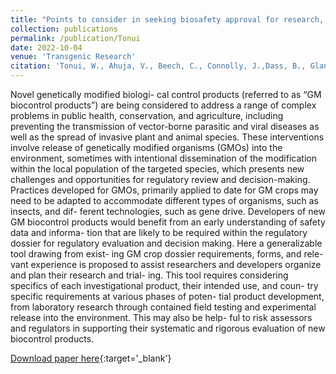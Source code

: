 ```yaml
---
title: "Points to consider in seeking biosafety approval for research, testing, and environmental release of experimental genetically modified biocontrol products during research and development"
collection: publications
permalink: /publication/Tonui
date: 2022-10-04
venue: 'Transgenic Research'
citation: 'Tonui, W., Ahuja, V., Beech, C., Connolly, J.,Dass, B., Glandorf, D., James, J., Muchiri, J., Mugoya, C., Okoree, E., Quemada, H., Romeis, J. 2022. Rationalizing governance of genetically modified products in developing countries. Nature Biotechnology 36: 137-139.'
---
```


Novel genetically modified biologi- cal control products (referred to as “GM biocontrol products”) are being considered to address a range of complex problems in public health, conservation, and agriculture, including preventing the transmission of vector-borne parasitic and viral diseases as well as the spread of invasive plant and animal species. These interventions involve release of genetically modified organisms (GMOs) into the environment, sometimes with intentional dissemination of the modification within the local population of the targeted species, which presents new challenges and opportunities for regulatory review and decision-making. Practices developed for GMOs, primarily applied to date for GM crops may need to be adapted to accommodate different types of organisms, such as insects, and dif- ferent technologies, such as gene drive. Developers of new GM biocontrol products would benefit from an early understanding of safety data and informa- tion that are likely to be required within the regulatory dossier for regulatory evaluation and decision making. Here a generalizable tool drawing from exist- ing GM crop dossier requirements, forms, and rele- vant experience is proposed to assist researchers and developers organize and plan their research and trial- ing. This tool requires considering specifics of each investigational product, their intended use, and coun- try specific requirements at various phases of poten- tial product development, from laboratory research through contained field testing and experimental release into the environment. This may also be help- ful to risk assessors and regulators in supporting their systematic and rigorous evaluation of new biocontrol products.

[Download paper here](http://hdquemada.github.io/files/tonuiPaper.pdf){:target='_blank'}